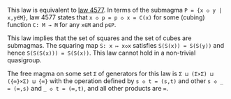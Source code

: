 This law is equivalent to [law 4577](https://teorth.github.io/equational_theories/implications/?4577).   In terms of the submagma `P = {x ◇ y | x,y∈M}`, law 4577 states that `x ◇ p = p ◇ x = C(x)` for some (cubing) function `C: M → M` for any `x∈M` and `p∈P`.

This law implies that the set of squares and the set of cubes are submagmas.  The squaring map `S: x ↦ x◇x` satisfies `S(S(x)) = S(S(y))` and hence `S(S(S(x))) = S(S(x))`.  This law cannot hold in a non-trivial quasigroup.

The free magma on some set `Σ` of generators for this law is `Σ ⊔ (Σ×Σ) ⊔ ({∞}×Σ) ⊔ {∞}` with the operation defined by `s ◇ t = (s,t)` and other `s ◇ _ = (∞,s)` and `_ ◇ t = (∞,t)`, and all other products are `∞`.
